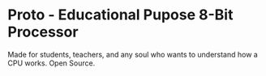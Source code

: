 # Proto - Educational Pupose 8-Bit Processor
Made for students, teachers, and any soul who wants to understand how a CPU works. Open Source.
